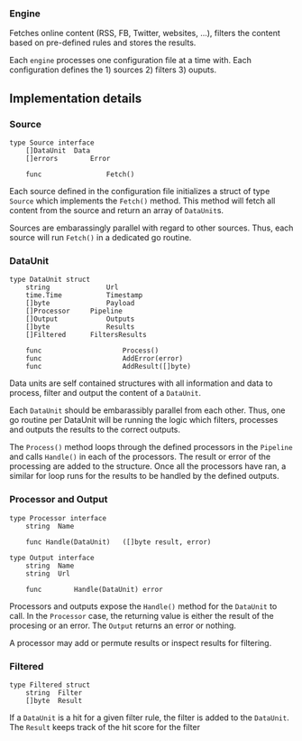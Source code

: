### Engine

Fetches online content (RSS, FB, Twitter, websites, ...), filters the content
based on pre-defined rules and stores the results. 

Each `engine` processes one configuration file at a time with. Each
configuration defines the 1) sources 2) filters 3) ouputs.


## Implementation details

### Source

```
type Source interface
	[]DataUnit	Data
	[]errors 		Error

	func				Fetch()
```

Each source defined in the configuration file initializes a struct of type 
`Source` which implements the `Fetch()` method. This method will fetch all
content from the source and return an array of `DataUnit`s.

Sources are embarassingly parallel with regard to other sources. Thus, each
source will run `Fetch()` in a dedicated go routine.

### DataUnit

```
type DataUnit struct
	string 				Url
	time.Time			Timestamp
	[]byte				Payload
	[]Processor 	Pipeline	
	[]Output			Outputs
	[]byte				Results
	[]Filtered		FiltersResults

	func 					Process()
	func 					AddError(error)
	func					AddResult([]byte)
```

Data units are self contained structures with all information and data to
process, filter and output the content of a `DataUnit`.

Each `DataUnit` should be embarassibly parallel from each other. Thus, one go
routine per DataUnit will be running the logic which filters, processes and
outputs the results to the correct outputs.

The `Process()` method loops through the defined processors in the `Pipeline`
and calls `Handle()` in each of the processors. The result or error of the
processing are added to the structure. Once all the processors have ran, a
similar for loop runs for the results to be handled by the defined outputs.

### Processor and Output
```
type Processor interface
	string 	Name
	
	func Handle(DataUnit)	([]byte result, error)
```

```
type Output interface
	string 	Name
	string 	Url	

	func 		Handle(DataUnit) error
```

Processors and outputs expose the `Handle()` method for the `DataUnit` to call.
In the `Processor` case, the returning value is either the result of the
procesing or an error. The `Output` returns an error or nothing.

A processor may add or permute results or inspect results for filtering. 

### Filtered
```
type Filtered struct
	string 	Filter
	[]byte	Result
```

If a `DataUnit` is a hit for a given filter rule, the filter is added to the
`DataUnit`. The `Result` keeps track of the hit score for the filter 


